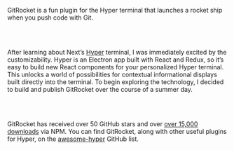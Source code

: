 GitRocket is a fun plugin for the Hyper terminal that launches a rocket ship when you push code with Git.

<br /><br />

After learning about Next’s [Hyper](https://hyper.is/) terminal, I was immediately excited by the customizability. Hyper is an Electron app built with React and Redux, so it’s easy to build new React components for your personalized Hyper terminal. This unlocks a world of possibilities for contextual informational displays built directly into the terminal. To begin exploring the technology, I decided to build and publish GitRocket over the course of a summer day.

<br /><br />

GitRocket has received over 50 GitHub stars and over [over 15,000 downloads](https://npm-stat.com/charts.html?package=gitrocket&from=2017-07-01) via NPM. You can find GitRocket, along with other useful plugins for Hyper, on the [awesome-hyper](https://github.com/bnb/awesome-hyper) GitHub list.
